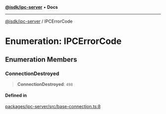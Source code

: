 [**@isdk/ipc-server**](../README.md) • **Docs**

***

[@isdk/ipc-server](../globals.md) / IPCErrorCode

# Enumeration: IPCErrorCode

## Enumeration Members

### ConnectionDestroyed

> **ConnectionDestroyed**: `498`

#### Defined in

[packages/ipc-server/src/base-connection.ts:8](https://github.com/isdk/ipc-server.js/blob/64a46f715f59f19fdab332a9cff994e930e96d0d/src/base-connection.ts#L8)
